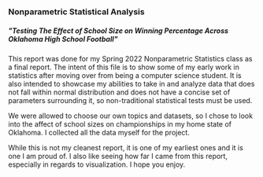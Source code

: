 ### Nonparametric Statistical Analysis
##### *"Testing The Effect of School Size on Winning Percentage Across Oklahoma High School Football"*

This report was done for my Spring 2022 Nonparametric Statistics class as a final report. The intent of this file is to show some of my early work in statistics after moving over from being a computer science student. It is also intended to showcase my abilities to take in and analyze data that does not fall within normal distribution and does not have a concise set of parameters surrounding it, so non-traditional statistical tests must be used. 

We were allowed to choose our own topics and datasets, so I chose to look into the affect of school sizes on championships in my home state of Oklahoma. I collected all the data myself for the project.

While this is not my cleanest report, it is one of my earliest ones and it is one I am proud of. I also like seeing how far I came from this report, especially in regards to visualization. I hope you enjoy.
